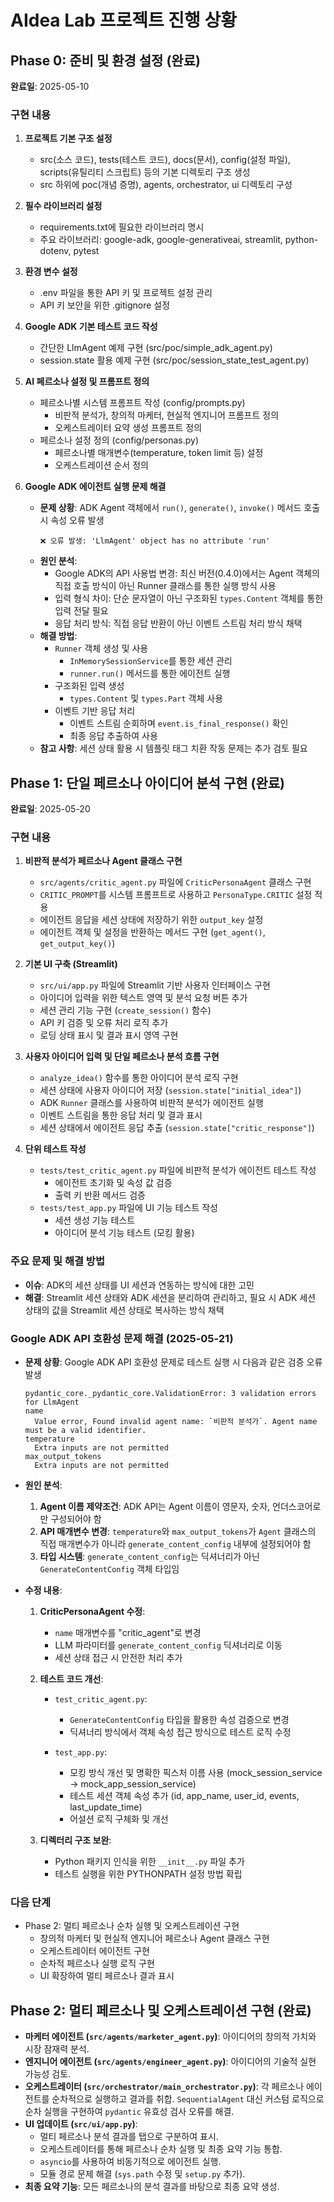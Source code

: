 # AIdea Lab 프로젝트 진행 상황

## Phase 0: 준비 및 환경 설정 (완료)

**완료일**: 2025-05-10

### 구현 내용

1. **프로젝트 기본 구조 설정**
   - src(소스 코드), tests(테스트 코드), docs(문서), config(설정 파일), scripts(유틸리티 스크립트) 등의 기본 디렉토리 구조 생성
   - src 하위에 poc(개념 증명), agents, orchestrator, ui 디렉토리 구성

2. **필수 라이브러리 설정**
   - requirements.txt에 필요한 라이브러리 명시
   - 주요 라이브러리: google-adk, google-generativeai, streamlit, python-dotenv, pytest

3. **환경 변수 설정**
   - .env 파일을 통한 API 키 및 프로젝트 설정 관리
   - API 키 보안을 위한 .gitignore 설정

4. **Google ADK 기본 테스트 코드 작성**
   - 간단한 LlmAgent 예제 구현 (src/poc/simple_adk_agent.py)
   - session.state 활용 예제 구현 (src/poc/session_state_test_agent.py)

5. **AI 페르소나 설정 및 프롬프트 정의**
   - 페르소나별 시스템 프롬프트 작성 (config/prompts.py)
     - 비판적 분석가, 창의적 마케터, 현실적 엔지니어 프롬프트 정의
     - 오케스트레이터 요약 생성 프롬프트 정의
   - 페르소나 설정 정의 (config/personas.py)
     - 페르소나별 매개변수(temperature, token limit 등) 설정
     - 오케스트레이션 순서 정의

6. **Google ADK 에이전트 실행 문제 해결**
   - **문제 상황**: ADK Agent 객체에서 `run()`, `generate()`, `invoke()` 메서드 호출 시 속성 오류 발생
     ```
     ❌ 오류 발생: 'LlmAgent' object has no attribute 'run'
     ```
   - **원인 분석**:
     - Google ADK의 API 사용법 변경: 최신 버전(0.4.0)에서는 Agent 객체의 직접 호출 방식이 아닌 Runner 클래스를 통한 실행 방식 사용
     - 입력 형식 차이: 단순 문자열이 아닌 구조화된 `types.Content` 객체를 통한 입력 전달 필요
     - 응답 처리 방식: 직접 응답 반환이 아닌 이벤트 스트림 처리 방식 채택
   - **해결 방법**:
     - `Runner` 객체 생성 및 사용
       - `InMemorySessionService`를 통한 세션 관리
       - `runner.run()` 메서드를 통한 에이전트 실행
     - 구조화된 입력 생성
       - `types.Content` 및 `types.Part` 객체 사용
     - 이벤트 기반 응답 처리
       - 이벤트 스트림 순회하며 `event.is_final_response()` 확인
       - 최종 응답 추출하여 사용
   - **참고 사항**: 세션 상태 활용 시 템플릿 태그 치환 작동 문제는 추가 검토 필요

## Phase 1: 단일 페르소나 아이디어 분석 구현 (완료)

**완료일**: 2025-05-20

### 구현 내용

1. **비판적 분석가 페르소나 Agent 클래스 구현**
   - `src/agents/critic_agent.py` 파일에 `CriticPersonaAgent` 클래스 구현
   - `CRITIC_PROMPT`를 시스템 프롬프트로 사용하고 `PersonaType.CRITIC` 설정 적용
   - 에이전트 응답을 세션 상태에 저장하기 위한 `output_key` 설정
   - 에이전트 객체 및 설정을 반환하는 메서드 구현 (`get_agent()`, `get_output_key()`)

2. **기본 UI 구축 (Streamlit)**
   - `src/ui/app.py` 파일에 Streamlit 기반 사용자 인터페이스 구현
   - 아이디어 입력을 위한 텍스트 영역 및 분석 요청 버튼 추가
   - 세션 관리 기능 구현 (`create_session()` 함수)
   - API 키 검증 및 오류 처리 로직 추가
   - 로딩 상태 표시 및 결과 표시 영역 구현

3. **사용자 아이디어 입력 및 단일 페르소나 분석 흐름 구현**
   - `analyze_idea()` 함수를 통한 아이디어 분석 로직 구현
   - 세션 상태에 사용자 아이디어 저장 (`session.state["initial_idea"]`)
   - ADK `Runner` 클래스를 사용하여 비판적 분석가 에이전트 실행
   - 이벤트 스트림을 통한 응답 처리 및 결과 표시
   - 세션 상태에서 에이전트 응답 추출 (`session.state["critic_response"]`)

4. **단위 테스트 작성**
   - `tests/test_critic_agent.py` 파일에 비판적 분석가 에이전트 테스트 작성
     - 에이전트 초기화 및 속성 값 검증
     - 출력 키 반환 메서드 검증
   - `tests/test_app.py` 파일에 UI 기능 테스트 작성
     - 세션 생성 기능 테스트
     - 아이디어 분석 기능 테스트 (모킹 활용)

### 주요 문제 및 해결 방법

- **이슈**: ADK의 세션 상태를 UI 세션과 연동하는 방식에 대한 고민
- **해결**: Streamlit 세션 상태와 ADK 세션을 분리하여 관리하고, 필요 시 ADK 세션 상태의 값을 Streamlit 세션 상태로 복사하는 방식 채택

### Google ADK API 호환성 문제 해결 (2025-05-21)

- **문제 상황**: Google ADK API 호환성 문제로 테스트 실행 시 다음과 같은 검증 오류 발생
  ```
  pydantic_core._pydantic_core.ValidationError: 3 validation errors for LlmAgent
  name
    Value error, Found invalid agent name: `비판적 분석가`. Agent name must be a valid identifier.
  temperature
    Extra inputs are not permitted
  max_output_tokens
    Extra inputs are not permitted
  ```

- **원인 분석**:
  1. **Agent 이름 제약조건**: ADK API는 Agent 이름이 영문자, 숫자, 언더스코어로만 구성되어야 함
  2. **API 매개변수 변경**: `temperature`와 `max_output_tokens`가 `Agent` 클래스의 직접 매개변수가 아니라 `generate_content_config` 내부에 설정되어야 함
  3. **타입 시스템**: `generate_content_config`는 딕셔너리가 아닌 `GenerateContentConfig` 객체 타입임

- **수정 내용**:
  1. **CriticPersonaAgent 수정**:
     - `name` 매개변수를 "critic_agent"로 변경
     - LLM 파라미터를 `generate_content_config` 딕셔너리로 이동
     - 세션 상태 접근 시 안전한 처리 추가
  
  2. **테스트 코드 개선**:
     - `test_critic_agent.py`: 
       - `GenerateContentConfig` 타입을 활용한 속성 검증으로 변경
       - 딕셔너리 방식에서 객체 속성 접근 방식으로 테스트 로직 수정
     
     - `test_app.py`:
       - 모킹 방식 개선 및 명확한 픽스처 이름 사용 (mock_session_service → mock_app_session_service)
       - 테스트 세션 객체 속성 추가 (id, app_name, user_id, events, last_update_time)
       - 어설션 로직 구체화 및 개선

  3. **디렉터리 구조 보완**:
     - Python 패키지 인식을 위한 `__init__.py` 파일 추가
     - 테스트 실행을 위한 PYTHONPATH 설정 방법 확립

### 다음 단계
- Phase 2: 멀티 페르소나 순차 실행 및 오케스트레이션 구현
  - 창의적 마케터 및 현실적 엔지니어 페르소나 Agent 클래스 구현
  - 오케스트레이터 에이전트 구현
  - 순차적 페르소나 실행 로직 구현
  - UI 확장하여 멀티 페르소나 결과 표시

## Phase 2: 멀티 페르소나 및 오케스트레이션 구현 (완료)

- **마케터 에이전트 (`src/agents/marketer_agent.py`)**: 아이디어의 창의적 가치와 시장 잠재력 분석.
- **엔지니어 에이전트 (`src/agents/engineer_agent.py`)**: 아이디어의 기술적 실현 가능성 검토.
- **오케스트레이터 (`src/orchestrator/main_orchestrator.py`)**: 각 페르소나 에이전트를 순차적으로 실행하고 결과를 취합. `SequentialAgent` 대신 커스텀 로직으로 순차 실행을 구현하여 `pydantic` 유효성 검사 오류를 해결.
- **UI 업데이트 (`src/ui/app.py`)**:
    - 멀티 페르소나 분석 결과를 탭으로 구분하여 표시.
    - 오케스트레이터를 통해 페르소나 순차 실행 및 최종 요약 기능 통합.
    - `asyncio`를 사용하여 비동기적으로 에이전트 실행.
    - 모듈 경로 문제 해결 (`sys.path` 수정 및 `setup.py` 추가).
- **최종 요약 기능**: 모든 페르소나의 분석 결과를 바탕으로 최종 요약 생성.


